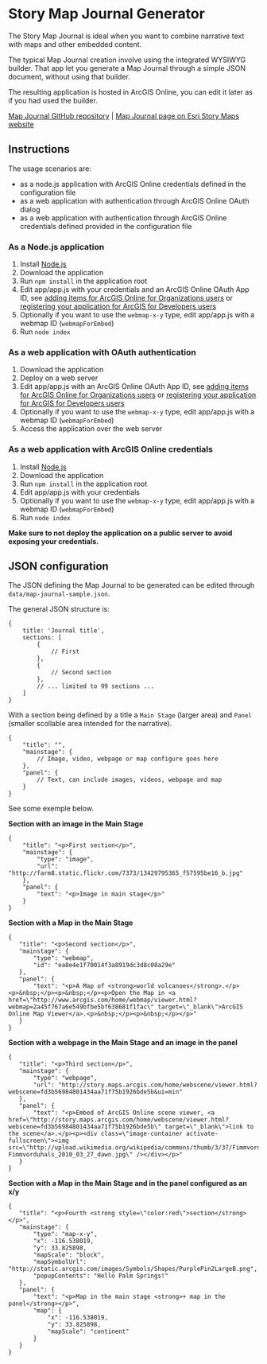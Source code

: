 # Story Map Journal Generator

The Story Map Journal is ideal when you want to combine narrative text with maps and other embedded content. 

The typical Map Journal creation involve using the integrated WYSIWYG builder. That app let you generate a Map Journal through a simple JSON document, without using that builder.

The resulting application is hosted in ArcGIS Online, you can edit it later as if you had used the builder.

[Map Journal GitHub repository](https://github.com/Esri/map-journal-storytelling-template-js) |
[Map Journal page on Esri Story Maps website](http://storymaps.arcgis.com/en/app-list/map-journal/)

## Instructions

The usage scenarios are:
* as a node.js application with ArcGIS Online credentials defined in the configuration file
* as a web application with authentication through ArcGIS Online OAuth dialog
* as a web application with authentication through ArcGIS Online credentials defined provided in the configuration file

### As a Node.js application

1. Install [Node.js](http://nodejs.org/) 
2. Download the application
3. Run `npm install` in the application root
4. Edit app/app.js with your credentials and an ArcGIS Online OAuth App ID, see [adding items for ArcGIS Online for Organizations users](http://doc.arcgis.com/en/arcgis-online/share-maps/add-items.htm#ESRI_SECTION1_0D1B620254F745AE84F394289F8AF44B) or [registering your application for ArcGIS for Developers users](https://developers.arcgis.com/authentication/signing-in-arcgis-online-users/#registering-your-application)
5. Optionally if you want to use the `webmap-x-y` type, edit app/app.js with a webmap ID (`webmapForEmbed`)
6. Run `node index`

### As a web application with OAuth authentication

1. Download the application
2. Deploy on a web server
4. Edit app/app.js with an ArcGIS Online OAuth App ID, see [adding items for ArcGIS Online for Organizations users](http://doc.arcgis.com/en/arcgis-online/share-maps/add-items.htm#ESRI_SECTION1_0D1B620254F745AE84F394289F8AF44B) or [registering your application for ArcGIS for Developers users](https://developers.arcgis.com/authentication/signing-in-arcgis-online-users/#registering-your-application)
5. Optionally if you want to use the `webmap-x-y` type, edit app/app.js with a webmap ID (`webmapForEmbed`)
6. Access the application over the web server

### As a web application with ArcGIS Online credentials

1. Install [Node.js](http://nodejs.org/) 
2. Download the application
3. Run `npm install` in the application root
4. Edit app/app.js with your credentials
5. Optionally if you want to use the `webmap-x-y` type, edit app/app.js with a webmap ID (`webmapForEmbed`)
6. Run `node index`

**Make sure to not deploy the application on a public server to avoid exposing your credentials.**

## JSON configuration

The JSON defining the Map Journal to be generated can be edited through `data/map-journal-sample.json`.

The general JSON structure is:
```
{
	title: 'Journal title',
	sections: [
		{
			// First
		},
		{
			// Second section
		},
		// ... limited to 99 sections ... 
	]
}
```

With a section being defined by a title a `Main Stage` (larger area) and `Panel` (smaller scollable area intended for the narrative).

```
{
	"title": "",
	"mainstage": {
		// Image, video, webpage or map configure goes here
	},
	"panel": {
		// Text, can include images, videos, webpage and map 
	}
}
```

See some exemple below.

**Section with an image in the Main Stage**

```
{
	"title": "<p>First section</p>",
	"mainstage": {
		"type": "image",
		"url": "http://farm8.static.flickr.com/7373/13429795365_f57595be16_b.jpg"
	},
	"panel": {
		"text": "<p>Image in main stage</p>"
	}
}
```

**Section with a Map in the Main Stage**
 ```
{
	"title": "<p>Second section</p>",
	"mainstage": {
		"type": "webmap",
		"id": "ea8e4e1f70014f3a8919dc3d8c08a29e"
	},
	"panel": {
		"text": "<p>A Map of <strong>world volcanoes</strong>.</p><p>&nbsp;</p><p>&nbsp;</p><p>Open the Map in <a href=\"http://www.arcgis.com/home/webmap/viewer.html?webmap=2a45f767a6e549bfbe5bf638681f1fac\" target=\"_blank\">ArcGIS Online Map Viewer</a>.<p>&nbsp;</p><p>&nbsp;</p></p>"
	}
}
```

**Section with a webpage in the Main Stage and an image in the panel**
 ```
{
	"title": "<p>Third section</p>",
	"mainstage": {
		"type": "webpage",
		"url": "http://story.maps.arcgis.com/home/webscene/viewer.html?webscene=fd3b56984801434aa71f75b1926bde5b&ui=min"
	},
	"panel": {
		"text": "<p>Embed of ArcGIS Online scene viewer, <a href=\"http://story.maps.arcgis.com/home/webscene/viewer.html?webscene=fd3b56984801434aa71f75b1926bde5b\" target=\"_blank\">link to the scene</a>.</p><p><div class=\"image-container activate-fullscreen\"><img src=\"http://upload.wikimedia.org/wikipedia/commons/thumb/3/37/Fimmvorduhals_2010_03_27_dawn.jpg/1280px-Fimmvorduhals_2010_03_27_dawn.jpg\" /></div></p>"
	}
}
```

**Section with a Map in the Main Stage and in the panel configured as an x/y**
 ```
{
	"title": "<p>Fourth <strong style=\"color:red\">section</strong></p>",
	"mainstage": {
		"type": "map-x-y",
		"x": -116.538019,
		"y": 33.825898,
		"mapScale": "block",
		"mapSymbolUrl": "http://static.arcgis.com/images/Symbols/Shapes/PurplePin2LargeB.png",
		"popupContents": "Hello Palm Springs!"
	},
	"panel": {
		"text": "<p>Map in the main stage <strong>+ map in the panel</strong></p>",
		"map": {
			"x": -116.538019,
			"y": 33.825898,
			"mapScale": "continent"
		}
	}
}
```